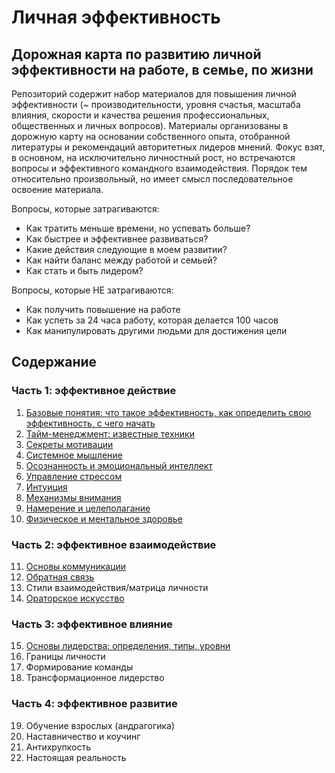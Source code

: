# Личная эффективность

## Дорожная карта по развитию личной эффективности на работе, в семье, по жизни

Репозиторий содержит набор материалов для повышения личной эффективности (~ производительности, уровня счастья, масштаба влияния, скорости и качества решения профессиональных, общественных и личных вопросов). Материалы организованы в дорожную карту на основании собственного опыта, отобранной литературы и рекомендаций авторитетных лидеров мнений. Фокус взят, в основном, на исключительно личностный рост, но встречаются вопросы и эффективного командного взаимодействия. Порядок тем относительно произвольный, но имеет смысл последовательное освоение материала.

Вопросы, которые затрагиваются:
* Как тратить меньше времени, но успевать больше?
* Как быстрее и эффективнее развиваться?
* Какие действия следующие в моем развитии?
* Как найти баланс между работой и семьей?
* Как стать и быть лидером?

Вопросы, которые НЕ затрагиваются:
* Как получить повышение на работе
* Как успеть за 24 часа работу, которая делается 100 часов
* Как манипулировать другими людьми для достижения цели

## Содержание

### Часть 1: эффективное действие

01. [Базовые понятия: что такое эффективность, как определить свою эффективность, с чего начать](https://github.com/sunnybear/personal-efficiency/tree/main/01.%20Базовые%20вопросы)
02. [Тайм-менеджмент: известные техники](https://github.com/sunnybear/personal-efficiency/tree/main/02.%20Тайм-менеджмент)
03. [Секреты мотивации](https://github.com/sunnybear/personal-efficiency/tree/main/03.%20Секреты%20мотивации)
04. [Системное мышление](https://github.com/sunnybear/personal-efficiency/tree/main/04.%20Системное%20мышление)
05. [Осознанность и эмоциональный интеллект](https://github.com/sunnybear/personal-efficiency/tree/main/05.%20Осознанность)
06. [Управление стрессом](https://github.com/sunnybear/personal-efficiency/tree/main/06.%20Стрессоустойчивость)
07. [Интуиция](https://github.com/sunnybear/personal-efficiency/tree/main/07.%20Интуиция)
08. [Механизмы внимания](https://github.com/sunnybear/personal-efficiency/tree/main/08.%20Механизмы%20внимания)
09. [Намерение и целеполагание](https://github.com/sunnybear/personal-efficiency/tree/main/09.%20Намерение%20и%20целеполагание)
10. [Физическое и ментальное здоровье](https://github.com/sunnybear/personal-efficiency/tree/main/10.%20Физическое%20и%20ментальное%20здоровье)

### Часть 2: эффективное взаимодействие

11. [Основы коммуникации](https://github.com/sunnybear/personal-efficiency/tree/main/11.%20Основы%20коммуникации)
12. [Обратная связь](https://github.com/sunnybear/personal-efficiency/tree/main/12.%20Обратная%20связь)
13. Стили взаимодействия/матрица личности
14. [Ораторское искусство](https://github.com/sunnybear/personal-efficiency/tree/main/14.%20Ораторское%20искусство)

### Часть 3: эффективное влияние

15. [Основы лидерства: определения, типы, уровни](https://github.com/sunnybear/personal-efficiency/tree/main/15.%20Основы%20лидерства)
16. Границы личности
17. Формирование команды
18. Трансформационное лидерство

### Часть 4: эффективное развитие

19. Обучение взрослых (андрагогика)
20. Наставничество и коучинг
21. Антихрупкость
22. Настоящая реальность
